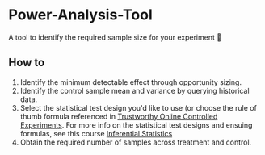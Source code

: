 # Power-Analysis-Tool
A tool to identify the required sample size for your experiment 🧪️

## How to
1. Identify the minimum detectable effect through opportunity sizing.
2. Identify the control sample mean and variance by querying historical data.
3. Select the statistical test design you'd like to use (or choose the rule of thumb formula referenced in [
Trustworthy Online Controlled Experiments](https://www.google.ca/books/edition/Trustworthy_Online_Controlled_Experiment/Gu-CEAAAQBAJ?hl=en&gbpv=1&printsec=frontcover). For more info on the statistical test designs and ensuing formulas, see this course [Inferential Statistics](https://www.coursera.org/learn/inferential-statistics-intro/home/welcome?.utm_medium=email&utm_source=other&utm_campaign=opencourse.branch~PhPOhlRDEeyPFQ4HW54gLQ.opencourse.programmed.welcome~opencourse.branch~PhPOhlRDEeyPFQ4HW54gLQ.courseBranchStart)
5. Obtain the required number of samples across treatment and control.




